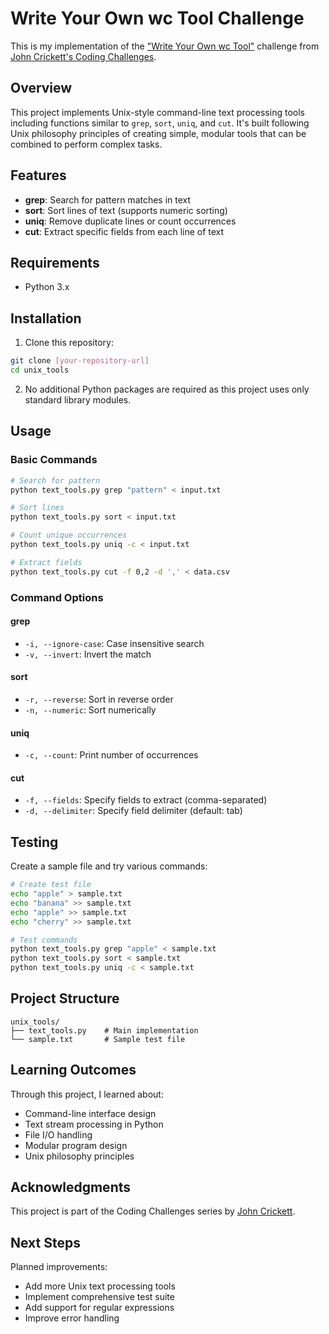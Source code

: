 # Write Your Own wc Tool Challenge

This is my implementation of the ["Write Your Own wc Tool"](https://codingchallenges.fyi/challenges/challenge-wc) challenge from [John Crickett's Coding Challenges](https://codingchallenges.fyi/).

## Overview

This project implements Unix-style command-line text processing tools including functions similar to `grep`, `sort`, `uniq`, and `cut`. It's built following Unix philosophy principles of creating simple, modular tools that can be combined to perform complex tasks.

## Features

- **grep**: Search for pattern matches in text
- **sort**: Sort lines of text (supports numeric sorting)
- **uniq**: Remove duplicate lines or count occurrences
- **cut**: Extract specific fields from each line of text

## Requirements

- Python 3.x

## Installation

1. Clone this repository:
```bash
git clone [your-repository-url]
cd unix_tools
```

2. No additional Python packages are required as this project uses only standard library modules.

## Usage

### Basic Commands

```bash
# Search for pattern
python text_tools.py grep "pattern" < input.txt

# Sort lines
python text_tools.py sort < input.txt

# Count unique occurrences
python text_tools.py uniq -c < input.txt

# Extract fields
python text_tools.py cut -f 0,2 -d ',' < data.csv
```

### Command Options

#### grep
- `-i, --ignore-case`: Case insensitive search
- `-v, --invert`: Invert the match

#### sort
- `-r, --reverse`: Sort in reverse order
- `-n, --numeric`: Sort numerically

#### uniq
- `-c, --count`: Print number of occurrences

#### cut
- `-f, --fields`: Specify fields to extract (comma-separated)
- `-d, --delimiter`: Specify field delimiter (default: tab)

## Testing

Create a sample file and try various commands:

```bash
# Create test file
echo "apple" > sample.txt
echo "banana" >> sample.txt
echo "apple" >> sample.txt
echo "cherry" >> sample.txt

# Test commands
python text_tools.py grep "apple" < sample.txt
python text_tools.py sort < sample.txt
python text_tools.py uniq -c < sample.txt
```

## Project Structure

```
unix_tools/
├── text_tools.py    # Main implementation
└── sample.txt       # Sample test file
```

## Learning Outcomes

Through this project, I learned about:
- Command-line interface design
- Text stream processing in Python
- File I/O handling
- Modular program design
- Unix philosophy principles

## Acknowledgments

This project is part of the Coding Challenges series by [John Crickett](https://codingchallenges.fyi/). 

## Next Steps

Planned improvements:
- Add more Unix text processing tools
- Implement comprehensive test suite
- Add support for regular expressions
- Improve error handling

